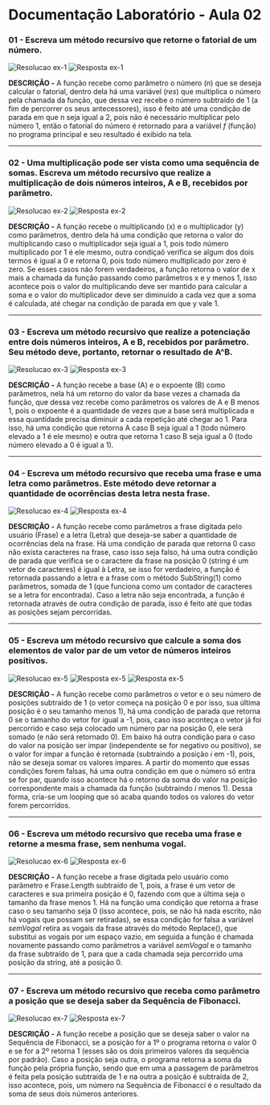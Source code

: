 # Documentação Laboratório - Aula 02

### **01** - Escreva um método recursivo que retorne o fatorial de um número.

![Resolucao ex-1](https://user-images.githubusercontent.com/97108963/186972076-7f8a0fd5-7bfe-4369-843f-2f8c1d6471ba.PNG)
![Resposta ex-1](https://user-images.githubusercontent.com/97108963/186972088-6c78191f-3cf0-4a00-8459-1acc333ff23c.PNG)

**DESCRIÇÃO -** A função recebe como parâmetro o número (n) que se deseja calcular o fatorial, dentro dela há uma variável (*res*) que multiplica o número pela chamada da função, que dessa vez recebe o número subtraído de 1 (a fim de percorrer os seus antecessores), isso é feito até uma condição de parada em que n seja igual a 2, pois não é necessário multiplicar pelo número 1, então o fatorial do número é retornado para a variável *f* (função) no programa principal e seu resultado é exibido na tela.

---

### **02** - Uma multiplicação pode ser vista como uma sequência de somas. Escreva um método recursivo que realize a multiplicação de dois números inteiros, A e B, recebidos por parâmetro.

![Resolucao ex-2](https://user-images.githubusercontent.com/97108963/186972078-0bb11a1e-35a5-486f-a28c-56136b9f3f64.PNG)
![Resposta ex-2](https://user-images.githubusercontent.com/97108963/186972089-b3b2a34b-b6aa-4bd9-a406-6ec049699662.PNG)

**DESCRIÇÃO -** A função recebe o multiplicando (x) e o multiplicador (y) como parâmetros, dentro dela há uma condição que retorna o valor do multiplicando caso o multiplicador seja igual a 1, pois todo número multiplicado por 1 é ele mesmo, outra condiçaõ verifica se algum dos dois termos é igual a 0 e retorna 0, pois todo número multiplicado por zero é zero. Se esses casos não forem verdadeiros, a função retorna o valor de x mais a chamada da função passando como parâmetros x e y menos 1, isso acontece pois o valor do multiplicando deve ser mantido para calcular a soma e o valor do multiplicador deve ser diminuído a cada vez que a soma é calculada, até chegar na condição de parada em que y vale 1.

---

### **03** - Escreva um método recursivo que realize a potenciação entre dois números inteiros, A e B, recebidos por parâmetro. Seu método deve, portanto, retornar o resultado de A^B.

![Resolucao ex-3](https://user-images.githubusercontent.com/97108963/186972082-f683e0b8-46cd-4546-a1d8-99543620be09.PNG)
![Resposta ex-3](https://user-images.githubusercontent.com/97108963/186972092-286a2cda-5719-4897-b0d3-8f91daa61375.PNG)

**DESCRIÇÃO -** A função recebe a base (A) e o expoente (B) como parâmetros, nela há um retorno do valor da base vezes a chamada da função, que dessa vez recebe como parâmetros os valores de A e B menos 1, pois o expoente é a quantidade de vezes que a base será multiplicada e essa quantidade precisa diminuir a cada repetição até chegar ao 1. Para isso, há uma condição que retorna A caso B seja igual a 1 (todo número elevado a 1 é ele mesmo) e outra que retorna 1 caso B seja igual a 0 (todo número elevado a 0 é igual a 1).

---

### **04** - Escreva um método recursivo que receba uma frase e uma letra como parâmetros. Este método deve retornar a quantidade de ocorrências desta letra nesta frase.

![Resolucao ex-4](https://user-images.githubusercontent.com/97108963/186972083-05492acb-2944-4199-a7bd-6eea1bb91807.PNG)
![Resposta ex-4](https://user-images.githubusercontent.com/97108963/186972094-63ef55bc-bd04-43d4-9750-88845345a3fa.PNG)

**DESCRIÇÃO -** A função recebe como parâmetros a frase digitada pelo usuário (Frase) e a letra (Letra) que deseja-se saber a quantidade de ocorrências dela na frase. Há uma condição de parada que retorna 0 caso não exista caracteres na frase, caso isso seja falso, há uma outra condição de parada que verifica se o caractere da frase na posição 0 (string é um vetor de caracteres) é igual à Letra, se isso for verdadeiro, a função é retornada passando a letra e a frase com o método SubString(1) como parâmetros, somada de 1 (que funciona como um contador de caracteres se a letra for encontrada). Caso a letra não seja encontrada, a função é retornada através de outra condição de parada, isso é feito até que todas as posições sejam percorridas.

---

### **05** - Escreva um método recursivo que calcule a soma dos elementos de valor par de um vetor de números inteiros positivos.

![Resolucao ex-5](https://user-images.githubusercontent.com/97108963/186998537-50113c08-6a1b-4a0c-b048-fbf334579571.PNG)
![Resposta ex-5](https://user-images.githubusercontent.com/97108963/186972095-c673c1a8-8c03-4609-af66-3145e44c181c.PNG)
![Resposta ex-5](https://user-images.githubusercontent.com/97108963/186972096-eaf42290-6817-4f47-a7a6-ba5f1d8746fb.PNG)

**DESCRIÇÃO -** A função recebe como parâmetros o vetor e o seu número de posições subtraído de 1 (o vetor começa na posição 0 e por isso, sua última posição é o seu tamanho menos 1), há uma condição de parada que retorna 0 se o tamanho do vetor for igual a -1, pois, caso isso aconteça o vetor já foi percorrido e caso seja colocado um número par na posição 0, ele será somado (e não será retornado 0). Em baixo há outra condição para o caso do valor na posição ser ímpar (independente se for negativo ou positivo), se o valor for ímpar a função é retornada (subtraindo a posição *i* em -1), pois, não se deseja somar os valores ímpares. A partir do momento que essas condições forem falsas, há uma outra condição em que o número só entra se for par, quando isso acontece há o retorno da soma do valor na posição correspondente mais a chamada da função (subtraindo *i* menos 1). Dessa forma, cria-se um looping que só acaba quando todos os valores do vetor forem percorridos.

---

### **06** - Escreva um método recursivo que receba uma frase e retorne a mesma frase, sem nenhuma vogal.

![Resolucao ex-6](https://user-images.githubusercontent.com/97108963/186996096-be73d145-744d-498a-829c-39452ccd8b64.PNG)
![Resposta ex-6](https://user-images.githubusercontent.com/97108963/186972070-c944497b-42c7-4cb6-9a00-c7ae1aeb0ea6.PNG)

**DESCRIÇÃO -** A função recebe a frase digitada pelo usuário como parâmetro e Frase.Length subtraído de 1, pois, a frase é um vetor de caracteres e sua primeira posição é 0, fazendo com que a última seja o tamanho da frase menos 1. Há na função uma condição que retorna a frase caso o seu tamanho seja 0 (isso acontece, pois, se não há nada escrito, não há vogais que possam ser retiradas), se essa condição for falsa a variável *semVogal* retira as vogais da frase através do método Replace(), que substitui as vogais por um espaço vazio, em seguida a função é chamada novamente passando como parâmetros a variável *semVogal* e o tamanho da frase subtraído de 1, para que a cada chamada seja percorrido uma posição da string, até a posição 0.

---

### **07** - Escreva um método recursivo que receba como parâmetro a posição que se deseja saber da Sequência de Fibonacci.

![Resolucao ex-7](https://user-images.githubusercontent.com/97108963/187046371-a10f62cc-bab0-498a-bf93-f6a8e67ceb29.PNG)
![Resposta ex-7](https://user-images.githubusercontent.com/97108963/187046372-626523ea-95e2-4a47-bbf4-d52b443b44e3.PNG)

**DESCRIÇÃO -** A função recebe a posição que se deseja saber o valor na Sequência de Fibonacci, se a posição for a 1º o programa retorna o valor 0 e se for a 2º retorna 1 (esses são os dois primeiros valores da sequência por padrão). Caso a posição seja outra, o programa retorna a soma da função pela própria função, sendo que em uma a passagem de parâmetros é feita pela posição subtraída de 1 e na outra a posição é subtraída de 2, isso acontece, pois, um número na Sequência de Fibonacci é o resultado da soma de seus dois números anteriores.
